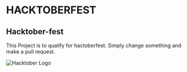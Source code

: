 # HACKTOBERFEST
## Hacktober-fest

This Project is to qualify for hactoberfest.
Simply change something and make a pull request.

![Hacktober Logo ](https://raw.githubusercontent.com/asangam/HacktoberFest2018/master/hacktober_log.png)
